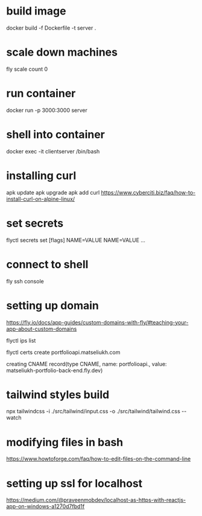 
# build image
docker build -f Dockerfile -t server .

# scale down machines
fly scale count 0

# run container
docker run -p 3000:3000 server

# shell into container
docker exec -it clientserver /bin/bash

# installing curl
apk update
apk upgrade
apk add curl
https://www.cyberciti.biz/faq/how-to-install-curl-on-alpine-linux/

# set secrets
flyctl secrets set [flags] NAME=VALUE NAME=VALUE ...

# connect to shell
fly ssh console

# setting up domain
https://fly.io/docs/app-guides/custom-domains-with-fly/#teaching-your-app-about-custom-domains

flyctl ips list

flyctl certs create portfolioapi.matseliukh.com

creating CNAME record(type CNAME, name: portfolioapi., value: matseliukh-portfolio-back-end.fly.dev)

# tailwind styles build
npx tailwindcss -i ./src/tailwind/input.css -o ./src/tailwind/tailwind.css --watch

# modifying files in bash
https://www.howtoforge.com/faq/how-to-edit-files-on-the-command-line

# setting up ssl for localhost
https://medium.com/@praveenmobdev/localhost-as-https-with-reactjs-app-on-windows-a1270d7fbd1f

